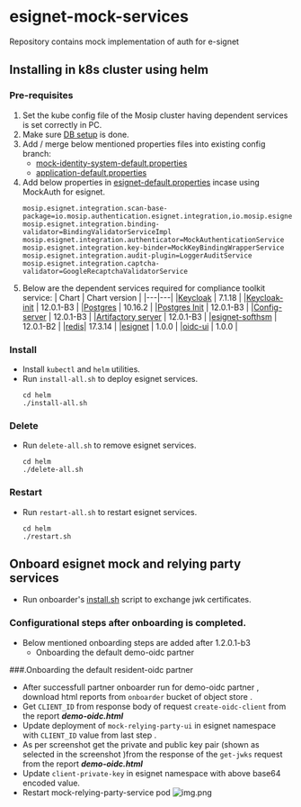 # esignet-mock-services
Repository contains mock implementation of auth for e-signet

## Installing in k8s cluster using helm
### Pre-requisites
1. Set the kube config file of the Mosip cluster having dependent services is set correctly in PC.
1. Make sure [DB setup](db_scripts/README.md#install-in-existing-mosip-k8-cluster) is done.
1. Add / merge below mentioned properties files into existing config branch:
     * [mock-identity-system-default.properties](https://github.com/mosip/mosip-config/blob/v1.2.0.1-B3/mock-identity-system-default.properties)
     * [application-default.properties](https://github.com/mosip/mosip-config/blob/v1.2.0.1-B3/application-default.properties)
1. Add below properties in [esignet-default.properties](https://github.com/mosip/mosip-config/blob/v1.2.0.1-B3/esignet-default.properties) incase using MockAuth for esignet.
   ```
   mosip.esignet.integration.scan-base-package=io.mosip.authentication.esignet.integration,io.mosip.esignet.mock.integration
   mosip.esignet.integration.binding-validator=BindingValidatorServiceImpl
   mosip.esignet.integration.authenticator=MockAuthenticationService
   mosip.esignet.integration.key-binder=MockKeyBindingWrapperService
   mosip.esignet.integration.audit-plugin=LoggerAuditService
   mosip.esignet.integration.captcha-validator=GoogleRecaptchaValidatorService
   ```
1. Below are the dependent services required for compliance toolkit service:
   | Chart | Chart version |
   |---|---|
   |[Keycloak](https://github.com/mosip/mosip-infra/tree/v1.2.0.1-B3/deployment/v3/external/iam) | 7.1.18 |
   |[Keycloak-init](https://github.com/mosip/mosip-infra/tree/v1.2.0.1-B3/deployment/v3/external/iam) | 12.0.1-B3 |
   |[Postgres](https://github.com/mosip/mosip-infra/tree/v1.2.0.1-B3/deployment/v3/external/postgres) | 10.16.2 |
   |[Postgres Init](https://github.com/mosip/mosip-infra/tree/v1.2.0.1-B3/deployment/v3/external/postgres) | 12.0.1-B3 |
   |[Config-server](https://github.com/mosip/mosip-infra/tree/v1.2.0.1-B3/deployment/v3/mosip/config-server) | 12.0.1-B3 |
   |[Artifactory server](https://github.com/mosip/mosip-infra/tree/v1.2.0.1-B3/deployment/v3/mosip/artifactory) | 12.0.1-B3 |
   |[esignet-softhsm](https://github.com/mosip/esignet/blob/v1.0.0/helm/install-all.sh) | 12.0.1-B2 |
   |[redis](https://github.com/mosip/esignet/blob/v1.0.0/helm/redis)| 17.3.14 |
   |[esignet](https://github.com/mosip/esignet/tree/v1.0.0/helm/esignet) | 1.0.0 |
   |[oidc-ui](https://github.com/mosip/esignet/blob/v1.0.0/helm/oidc-ui) | 1.0.0 |

### Install
* Install `kubectl` and `helm` utilities.
* Run `install-all.sh` to deploy esignet services.
  ```
  cd helm
  ./install-all.sh
  ```

### Delete
* Run `delete-all.sh` to remove esignet services.
  ```
  cd helm
  ./delete-all.sh
  ```

### Restart
* Run `restart-all.sh` to restart esignet services.
  ```
  cd helm
  ./restart.sh
  ```

## Onboard esignet mock and relying party services
* Run onboarder's [install.sh](partner-onboarder) script to exchange jwk certificates.
### Configurational steps after onboarding is completed.
*  Below mentioned onboarding steps are added after 1.2.0.1-b3
   *  Onboarding the default demo-oidc partner

###.Onboarding the default resident-oidc partner
*  After successfull partner onboarder run for demo-oidc partner , download html reports from `onboarder` bucket of object store .
*  Get `CLIENT_ID` from  response body of  request `create-oidc-client` from the report **_demo-oidc.html_**
*  Update deployment of `mock-relying-party-ui` in esignet namespace with `CLIENT_ID` value from last step .
*  As per screenshot get the private and public key pair (shown as selected in the screenshot )from the response of the `get-jwks` request from the report **_demo-oidc.html_**
*  Update `client-private-key` in esignet namespace with above base64 encoded value.
*  Restart mock-relying-party-service pod
![img.png](img.png)
